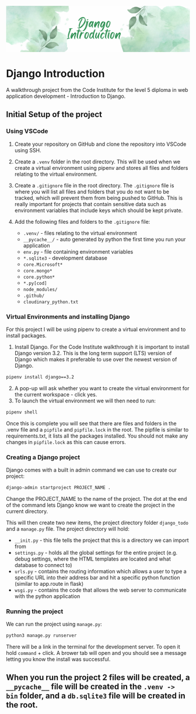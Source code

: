![Django Introduction Banner](documentation/django-introduction-banner.png)
# Django Introduction

A walkthrough project from the Code Institute for the level 5 diploma in web application development - Introduction to Django.

## Initial Setup of the project
### Using VSCode

1. Create your repository on GitHub and clone the repository into VSCode using SSH.
2. Create a `.venv` folder in the root directory. This will be used when we create a virtual environment using pipenv and stores all files and folders relating to the virtual environment.
3. Create a `.gitignore` file in the root directory. The `.gitignore` file is where you will list all files and folders that you do not want to be tracked, which will prevent them from being pushed to GitHub. This is really important for projects that contain sensitive data such as environment variables that include keys which should be kept private.
4. Add the following files and folders to the `.gitignore` file:

    * `.venv/` - files relating to the virtual environment
    * `__pycache__/` - auto generated by python the first time you run your application
    * `env.py` - file containing environment variables
    * `*.sqlite3` - development database
    * `core.Microsoft*`
    * `core.mongo*`
    * `core.python*`
    * `*.py[cod]`
    * `node_modules/`
    * `.github/`
    * `cloudinary_python.txt`

### Virtual Environments and installing Django

For this project I will be using pipenv to create a virtual environment and to install packages.

1. Install Django. For the Code Institute walkthrough it is important to install Django version 3.2. This is the long term support (LTS) version of Django which makes it preferable to use over the newest version of Django.

``` bash
pipenv install django==3.2
```

2. A pop-up will ask whether you want to create the virtual environment for the current workspace - click yes.
3. To launch the virtual environment we will then need to run:

``` bash
pipenv shell
```

Once this is complete you will see that there are files and folders in the .venv file and a `pipfile` and `pipfile.lock` in the root. The pipfile is similar to requirements.txt, it lists all the packages installed. You should not make any changes in `pipfile.lock` as this can cause errors.

### Creating a Django project

Django comes with a built in admin command we can use to create our project:

``` bash
django-admin startproject PROJECT_NAME .
```

Change the PROJECT_NAME to the name of the project. The dot at the end of the command lets Django know we want to create the project in the current directory.

This will then create two new items, the project directory folder `django_todo` and a `manage.py` file. The project directory will hold:

* `__init.py` - this file tells the project that this is a directory we can import from
* `settings.py` - holds all the global settings for the entire project (e.g. debug settings, where the HTML templates are located and what database to connect to)
* `urls.py` - contains the routing information which allows a user to type a specific URL into their address bar and hit a specific python function (similar to app.route in flask)
* `wsgi.py` - contains the code that allows the web server to communicate with the python application

### Running the project

We can run the project using  `manage.py`:

``` bash
python3 manage.py runserver
```

There will be a link in the terminal for the development server. To open it hold `command` + click. A brower tab will open and you should see a message letting you know the install was successful.

When you run the project 2 files will be created, a ``__pycache__`` file will be created in the ``.venv -> bin`` folder, and a ``db.sqlite3`` file will be created in the root.
---
